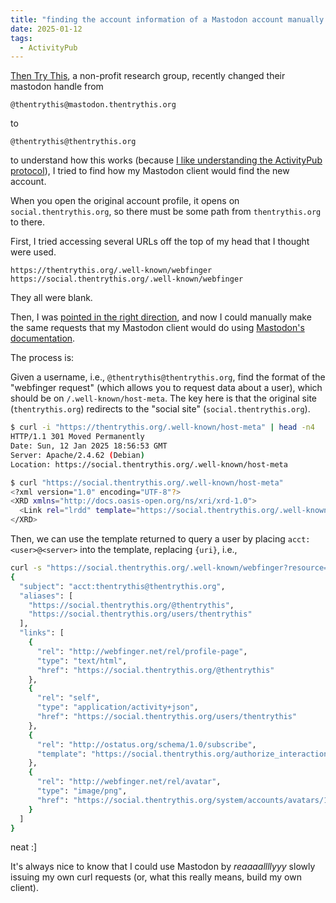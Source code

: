 ```yaml
---
title: "finding the account information of a Mastodon account manually via curl requests"
date: 2025-01-12
tags:
  - ActivityPub
---
```

[Then Try This](https://thentrythis.org/), a non-profit research group, recently changed their mastodon handle from

```text
@thentrythis@mastodon.thentrythis.org
```

to

```text
@thentrythis@thentrythis.org
```

to understand how this works (because [I like understanding the ActivityPub protocol](https://blog.alifeee.co.uk/notes/tagged/ActivityPub/)), I tried to find how my Mastodon client would find the new account.

When you open the original account profile, it opens on `social.thentrythis.org`, so there must be some path from `thentrythis.org` to there.

First, I tried accessing several URLs off the top of my head that I thought were used.

```text
https://thentrythis.org/.well-known/webfinger
https://social.thentrythis.org/.well-known/webfinger
```

They all were blank.

Then, I was [pointed in the right direction](https://post.lurk.org/@yaxu/113810961437047380), and now I could manually make the same requests that my Mastodon client would do using [Mastodon's documentation](https://github.com/felx/mastodon-documentation/blob/master/Running-Mastodon/Serving_a_different_domain.md).

The process is:

Given a username, i.e., `@thentrythis@thentrythis.org`, find the format of the "webfinger request" (which allows you to request data about a user), which should be on `/.well-known/host-meta`. The key here is that the original site (`thentrythis.org`) redirects to the "social site" (`social.thentrythis.org`).

```bash
$ curl -i "https://thentrythis.org/.well-known/host-meta" | head -n4
HTTP/1.1 301 Moved Permanently
Date: Sun, 12 Jan 2025 18:56:53 GMT
Server: Apache/2.4.62 (Debian)
Location: https://social.thentrythis.org/.well-known/host-meta

$ curl "https://social.thentrythis.org/.well-known/host-meta"
<?xml version="1.0" encoding="UTF-8"?>
<XRD xmlns="http://docs.oasis-open.org/ns/xri/xrd-1.0">
  <Link rel="lrdd" template="https://social.thentrythis.org/.well-known/webfinger?resource={uri}"/>
</XRD>
```

Then, we can use the template returned to query a user by placing `acct:<user>@<server>` into the template, replacing `{uri}`, i.e.,

```bash
curl -s "https://social.thentrythis.org/.well-known/webfinger?resource=acct:thentrythis@thentrythis.org" | jq
{
  "subject": "acct:thentrythis@thentrythis.org",
  "aliases": [
    "https://social.thentrythis.org/@thentrythis",
    "https://social.thentrythis.org/users/thentrythis"
  ],
  "links": [
    {
      "rel": "http://webfinger.net/rel/profile-page",
      "type": "text/html",
      "href": "https://social.thentrythis.org/@thentrythis"
    },
    {
      "rel": "self",
      "type": "application/activity+json",
      "href": "https://social.thentrythis.org/users/thentrythis"
    },
    {
      "rel": "http://ostatus.org/schema/1.0/subscribe",
      "template": "https://social.thentrythis.org/authorize_interaction?uri={uri}"
    },
    {
      "rel": "http://webfinger.net/rel/avatar",
      "type": "image/png",
      "href": "https://social.thentrythis.org/system/accounts/avatars/113/755/294/674/928/838/original/640741180e302572.png"
    }
  ]
}
```

neat :]

It's always nice to know that I could use Mastodon by *reaaaallllyyy* slowly issuing my own curl requests (or, what this really means, build my own client).
